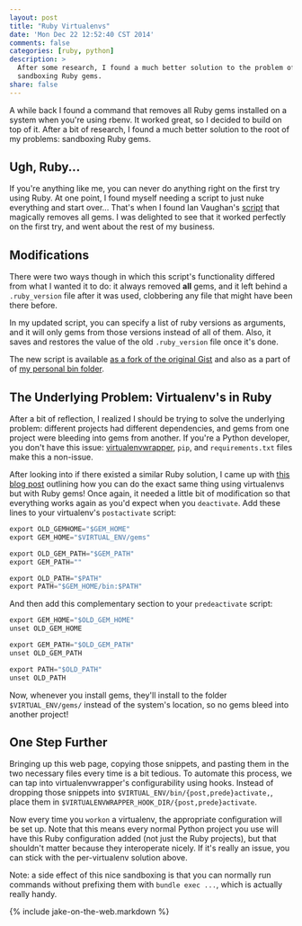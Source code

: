 ```yaml
---
layout: post
title: "Ruby Virtualenvs"
date: 'Mon Dec 22 12:52:40 CST 2014'
comments: false
categories: [ruby, python]
description: >
  After some research, I found a much better solution to the problem of
  sandboxing Ruby gems.
share: false
---
```


A while back I found a command that removes all Ruby gems installed on a system
when you're using rbenv. It worked great, so I decided to build on top of it.
After a bit of research, I found a much better solution to the root of my
problems: sandboxing Ruby gems.

<!-- more -->

## Ugh, Ruby...

If you're anything like me, you can never do anything right on the first try
using Ruby. At one point, I found myself needing a script to just nuke
everything and start over... That's when I found Ian Vaughan's [script][iv] that
magically removes all gems. I was delighted to see that it worked perfectly on
the first try, and went about the rest of my business.

## Modifications

There were two ways though in which this script's functionality differed from
what I wanted it to do: it always removed __all__ gems, and it left behind a
`.ruby_version` file after it was used, clobbering any file that might have been
there before.

In my updated script, you can specify a list of ruby versions as arguments, and
it will only gems from those versions instead of all of them.  Also, it saves
and restores the value of the old `.ruby_version` file once it's done.

The new script is available [as a fork of the original Gist][gist] and also as
a part of of [my personal bin folder][bin].

## The Underlying Problem: Virtualenv's in Ruby

After a bit of reflection, I realized I should be trying to solve the underlying
problem: different projects had different dependencies, and gems from one
project were bleeding into gems from another. If you're a Python developer, you
don't have this issue: [virtualenvwrapper][venv], `pip`, and `requirements.txt`
files make this a non-issue.

After looking into if there existed a similar Ruby solution, I came up with
[this blog post][venv-ruby] outlining how you can do the exact same thing using
virtualenvs but with Ruby gems! Once again, it needed a little bit of
modification so that everything works again as you'd expect when you
`deactivate`. Add these lines to your virtualenv's `postactivate` script:

```python $VIRTUAL_ENV/bin/postactivate
export OLD_GEMHOME="$GEM_HOME"
export GEM_HOME="$VIRTUAL_ENV/gems"

export OLD_GEM_PATH="$GEM_PATH"
export GEM_PATH=""

export OLD_PATH="$PATH"
export PATH="$GEM_HOME/bin:$PATH"
```

And then add this complementary section to your `predeactivate` script:

```python $VIRTUAL_ENV/bin/predeactivate
export GEM_HOME="$OLD_GEM_HOME"
unset OLD_GEM_HOME

export GEM_PATH="$OLD_GEM_PATH"
unset OLD_GEM_PATH

export PATH="$OLD_PATH"
unset OLD_PATH
```

Now, whenever you install gems, they'll install to the folder
`$VIRTUAL_ENV/gems/` instead of the system's location, so no gems bleed into
another project!

## One Step Further

Bringing up this web page, copying those snippets, and pasting them in the two
necessary files every time is a bit tedious. To automate this process, we can
tap into virtualenvwrapper's configurability using hooks. Instead of dropping
those snippets into `$VIRTUAL_ENV/bin/{post,prede}activate,`, place them in
`$VIRTUALENVWRAPPER_HOOK_DIR/{post,prede}activate`.

Now every time you `workon` a virtualenv, the appropriate configuration will
be set up. Note that this means every normal Python project you use will have
this Ruby configuration added (not just the Ruby projects), but that shouldn't
matter because they interoperate nicely. If it's really an issue, you can stick
with the per-virtualenv solution above.

Note: a side effect of this nice sandboxing is that you can normally run
commands without prefixing them with `bundle exec ...`, which is actually really
handy.

{% include jake-on-the-web.markdown %}

[iv]: https://gist.github.com/IanVaughan/2902499
[gist]: https://gist.github.com/jez/cc2ba08062c6183a489c
[bin]: https://github.com/jez/bin/blob/master/uninstall_gems
[venv]: http://virtualenvwrapper.readthedocs.org/en/latest/
[venv-ruby]: http://honza.ca/2011/06/install-ruby-gems-into-virtualenv

